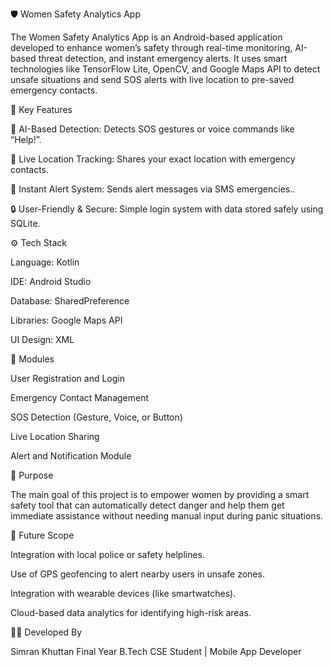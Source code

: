 🛡️ Women Safety Analytics App

The Women Safety Analytics App is an Android-based application developed to enhance women’s safety through real-time monitoring, AI-based threat detection, and instant emergency alerts.
It uses smart technologies like TensorFlow Lite, OpenCV, and Google Maps API to detect unsafe situations and send SOS alerts with live location to pre-saved emergency contacts.

🚀 Key Features

🧠 AI-Based Detection: Detects SOS gestures or voice commands like “Help!”.

📍 Live Location Tracking: Shares your exact location with emergency contacts.

🚨 Instant Alert System: Sends alert messages via SMS emergencies..

🔒 User-Friendly & Secure: Simple login system with data stored safely using SQLite.

⚙️ Tech Stack

Language: Kotlin

IDE: Android Studio

Database: SharedPreference

Libraries: Google Maps API

UI Design: XML

🧩 Modules

User Registration and Login

Emergency Contact Management

SOS Detection (Gesture, Voice, or Button)

Live Location Sharing

Alert and Notification Module

🎯 Purpose

The main goal of this project is to empower women by providing a smart safety tool that can automatically detect danger and help them get immediate assistance without needing manual input during panic situations.

📱 Future Scope

Integration with local police or safety helplines.

Use of GPS geofencing to alert nearby users in unsafe zones.

Integration with wearable devices (like smartwatches).

Cloud-based data analytics for identifying high-risk areas.

👩‍💻 Developed By

Simran Khuttan
Final Year B.Tech CSE Student | Mobile App Developer
